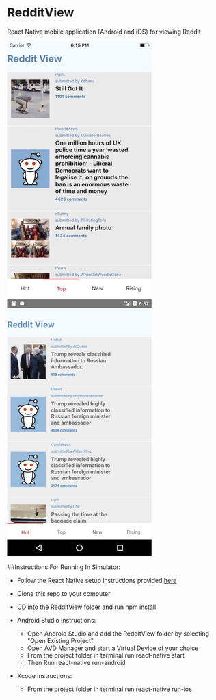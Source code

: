 # RedditView
React Native mobile application (Android and iOS) for viewing Reddit

![iOS](./docs/images/ios.jpg) ![Android](./docs/images/android.jpg)

##Instructions For Running In Simulator:

 - Follow the React Native setup instructions provided [here](https://facebook.github.io/react-native/docs/getting-started.html)
 - Clone this repo to your computer
 - CD into the RedditView folder and run npm install

 - Android Studio Instructions:
      - Open Android Studio and add the RedditView folder by selecting "Open Existing Project"
      - Open AVD Manager and start a Virtual Device of your choice
      - From the project folder in terminal run react-native start
      - Then Run react-native run-android

 - Xcode Instructions:
      - From the project folder in terminal run react-native run-ios
